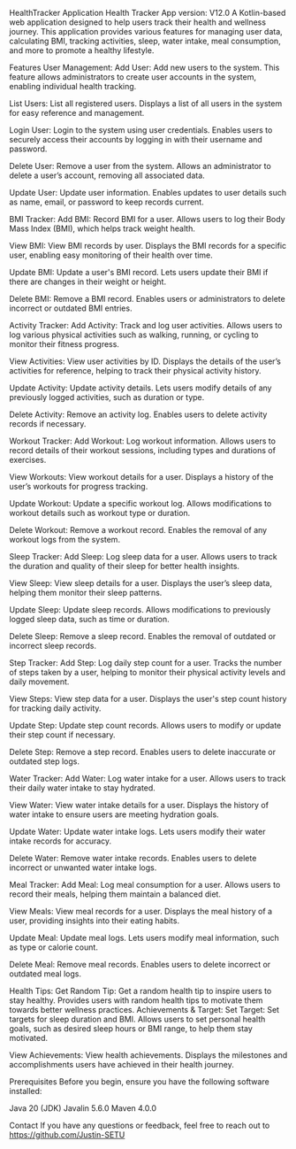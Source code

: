 HealthTracker Application
Health Tracker App version: V12.0
A Kotlin-based web application designed to help users track their health and wellness journey. This application provides various features for managing user data, calculating BMI, tracking activities, sleep, water intake, meal consumption, and more to promote a healthy lifestyle.

Features
User Management:
Add User: Add new users to the system.
This feature allows administrators to create user accounts in the system, enabling individual health tracking.

List Users: List all registered users.
Displays a list of all users in the system for easy reference and management.

Login User: Login to the system using user credentials.
Enables users to securely access their accounts by logging in with their username and password.

Delete User: Remove a user from the system.
Allows an administrator to delete a user’s account, removing all associated data.

Update User: Update user information.
Enables updates to user details such as name, email, or password to keep records current.

BMI Tracker:
Add BMI: Record BMI for a user.
Allows users to log their Body Mass Index (BMI), which helps track weight health.

View BMI: View BMI records by user.
Displays the BMI records for a specific user, enabling easy monitoring of their health over time.

Update BMI: Update a user's BMI record.
Lets users update their BMI if there are changes in their weight or height.

Delete BMI: Remove a BMI record.
Enables users or administrators to delete incorrect or outdated BMI entries.

Activity Tracker:
Add Activity: Track and log user activities.
Allows users to log various physical activities such as walking, running, or cycling to monitor their fitness progress.

View Activities: View user activities by ID.
Displays the details of the user’s activities for reference, helping to track their physical activity history.

Update Activity: Update activity details.
Lets users modify details of any previously logged activities, such as duration or type.

Delete Activity: Remove an activity log.
Enables users to delete activity records if necessary.

Workout Tracker:
Add Workout: Log workout information.
Allows users to record details of their workout sessions, including types and durations of exercises.

View Workouts: View workout details for a user.
Displays a history of the user’s workouts for progress tracking.

Update Workout: Update a specific workout log.
Allows modifications to workout details such as workout type or duration.

Delete Workout: Remove a workout record.
Enables the removal of any workout logs from the system.

Sleep Tracker:
Add Sleep: Log sleep data for a user.
Allows users to track the duration and quality of their sleep for better health insights.

View Sleep: View sleep details for a user.
Displays the user’s sleep data, helping them monitor their sleep patterns.

Update Sleep: Update sleep records.
Allows modifications to previously logged sleep data, such as time or duration.

Delete Sleep: Remove a sleep record.
Enables the removal of outdated or incorrect sleep records.

Step Tracker:
Add Step: Log daily step count for a user.
Tracks the number of steps taken by a user, helping to monitor their physical activity levels and daily movement.

View Steps: View step data for a user.
Displays the user's step count history for tracking daily activity.

Update Step: Update step count records.
Allows users to modify or update their step count if necessary.

Delete Step: Remove a step record.
Enables users to delete inaccurate or outdated step logs.

Water Tracker:
Add Water: Log water intake for a user.
Allows users to track their daily water intake to stay hydrated.

View Water: View water intake details for a user.
Displays the history of water intake to ensure users are meeting hydration goals.

Update Water: Update water intake logs.
Lets users modify their water intake records for accuracy.

Delete Water: Remove water intake records.
Enables users to delete incorrect or unwanted water intake logs.

Meal Tracker:
Add Meal: Log meal consumption for a user.
Allows users to record their meals, helping them maintain a balanced diet.

View Meals: View meal records for a user.
Displays the meal history of a user, providing insights into their eating habits.

Update Meal: Update meal logs.
Lets users modify meal information, such as type or calorie count.

Delete Meal: Remove meal records.
Enables users to delete incorrect or outdated meal logs.

Health Tips:
Get Random Tip: Get a random health tip to inspire users to stay healthy.
Provides users with random health tips to motivate them towards better wellness practices.
Achievements & Target:
Set Target: Set targets for sleep duration and BMI.
Allows users to set personal health goals, such as desired sleep hours or BMI range, to help them stay motivated.

View Achievements: View health achievements.
Displays the milestones and accomplishments users have achieved in their health journey.

Prerequisites
Before you begin, ensure you have the following software installed:

Java 20 (JDK)
Javalin 5.6.0
Maven 4.0.0

Contact
If you have any questions or feedback, feel free to reach out to https://github.com/Justin-SETU
